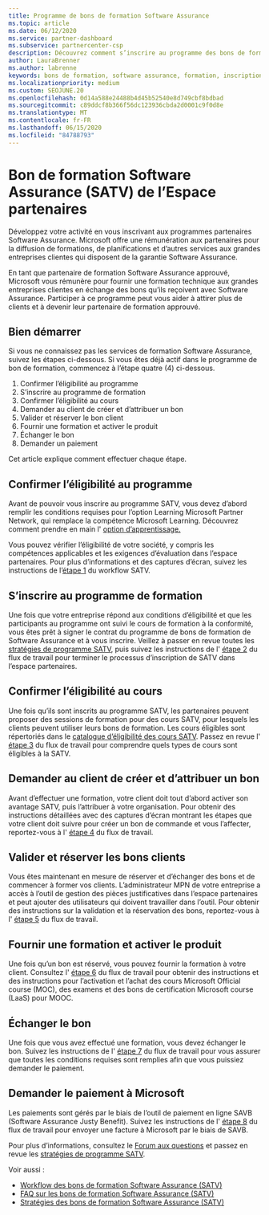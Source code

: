 ```yaml
---
title: Programme de bons de formation Software Assurance
ms.topic: article
ms.date: 06/12/2020
ms.service: partner-dashboard
ms.subservice: partnercenter-csp
description: Découvrez comment s’inscrire au programme des bons de formation Software Assurance pour vous permettre de compenser la formation et la planification aux entreprises.
author: LauraBrenner
ms.author: labrenne
keywords: bons de formation, software assurance, formation, inscription à SATV, SATV
ms.localizationpriority: medium
ms.custom: SEOJUNE.20
ms.openlocfilehash: 0d14a588e24488b4d45b52540e8d749cbf8bdbad
ms.sourcegitcommit: c89ddcf8b366f56dc123936cbda2d0001c9f0d8e
ms.translationtype: MT
ms.contentlocale: fr-FR
ms.lasthandoff: 06/15/2020
ms.locfileid: "84788793"
---
```

# <a name="software-assurance-training-voucher-satv-program-in-partner-center"></a>Bon de formation Software Assurance (SATV) de l’Espace partenaires

Développez votre activité en vous inscrivant aux programmes partenaires Software Assurance. Microsoft offre une rémunération aux partenaires pour la diffusion de formations, de planifications et d’autres services aux grandes entreprises clientes qui disposent de la garantie Software Assurance.

En tant que partenaire de formation Software Assurance approuvé, Microsoft vous rémunère pour fournir une formation technique aux grandes entreprises clientes en échange des bons qu’ils reçoivent avec Software Assurance. Participer à ce programme peut vous aider à attirer plus de clients et à devenir leur partenaire de formation approuvé.

## <a name="get-started"></a>Bien démarrer

Si vous ne connaissez pas les services de formation Software Assurance, suivez les étapes ci-dessous. Si vous êtes déjà actif dans le programme de bon de formation, commencez à l’étape quatre (4) ci-dessous. 

1. Confirmer l’éligibilité au programme
2. S’inscrire au programme de formation
3. Confirmer l’éligibilité au cours
4. Demander au client de créer et d’attribuer un bon
5. Valider et réserver le bon client
6. Fournir une formation et activer le produit
7. Échanger le bon
8. Demander un paiement

Cet article explique comment effectuer chaque étape.

## <a name="confirm-program-eligibility"></a>Confirmer l’éligibilité au programme

Avant de pouvoir vous inscrire au programme SATV, vous devez d’abord remplir les conditions requises pour l’option Learning Microsoft Partner Network, qui remplace la compétence Microsoft Learning. Découvrez comment prendre en main l' [option d’apprentissage.](https://partner.microsoft.com/membership/learning-partners)

Vous pouvez vérifier l’éligibilité de votre société, y compris les compétences applicables et les exigences d’évaluation dans l’espace partenaires. Pour plus d’informations et des captures d’écran, suivez les instructions de l’[étape 1](https://query.prod.cms.rt.microsoft.com/cms/api/am/binary/RE4s3bB) du workflow SATV.

## <a name="enroll-in-the-training-program"></a>S’inscrire au programme de formation

Une fois que votre entreprise répond aux conditions d’éligibilité et que les participants au programme ont suivi le cours de formation à la conformité, vous êtes prêt à signer le contrat du programme de bons de formation de Software Assurance et à vous inscrire. Veillez à passer en revue toutes les [stratégies de programme SATV](https://query.prod.cms.rt.microsoft.com/cms/api/am/binary/RE3koEP), puis suivez les instructions de l' [étape 2](https://query.prod.cms.rt.microsoft.com/cms/api/am/binary/RE4s3bB) du flux de travail pour terminer le processus d’inscription de SATV dans l’espace partenaires.


## <a name="confirm-course-eligibility"></a>Confirmer l’éligibilité au cours
Une fois qu’ils sont inscrits au programme SATV, les partenaires peuvent proposer des sessions de formation pour des cours SATV, pour lesquels les clients peuvent utiliser leurs bons de formation. Les cours éligibles sont répertoriés dans le [catalogue d’éligibilité des cours SATV](https://savl-catalog.microsoft.com/). Passez en revue l' [étape 3](https://query.prod.cms.rt.microsoft.com/cms/api/am/binary/RE4s3bB) du flux de travail pour comprendre quels types de cours sont éligibles à la SATV.

## <a name="have-customer-create-and-assign-voucher"></a>Demander au client de créer et d’attribuer un bon

Avant d’effectuer une formation, votre client doit tout d’abord activer son avantage SATV, puis l’attribuer à votre organisation. Pour obtenir des instructions détaillées avec des captures d’écran montrant les étapes que votre client doit suivre pour créer un bon de commande et vous l’affecter, reportez-vous à l' [étape 4](https://query.prod.cms.rt.microsoft.com/cms/api/am/binary/RE4s3bB) du flux de travail.

## <a name="validate-and-reserve-customer-vouchers"></a>Valider et réserver les bons clients

Vous êtes maintenant en mesure de réserver et d’échanger des bons et de commencer à former vos clients. L’administrateur MPN de votre entreprise a accès à l’outil de gestion des pièces justificatives dans l’espace partenaires et peut ajouter des utilisateurs qui doivent travailler dans l’outil. Pour obtenir des instructions sur la validation et la réservation des bons, reportez-vous à l' [étape 5](https://query.prod.cms.rt.microsoft.com/cms/api/am/binary/RE4s3bB) du flux de travail.

## <a name="deliver-training-and-activate-product"></a>Fournir une formation et activer le produit

Une fois qu’un bon est réservé, vous pouvez fournir la formation à votre client. Consultez l' [étape 6](https://query.prod.cms.rt.microsoft.com/cms/api/am/binary/RE4s3bB) du flux de travail pour obtenir des instructions et des instructions pour l’activation et l’achat des cours Microsoft Official course (MOC), des examens et des bons de certification Microsoft course (LaaS) pour MOOC.

## <a name="redeem-voucher"></a>Échanger le bon

Une fois que vous avez effectué une formation, vous devez échanger le bon. Suivez les instructions de l' [étape 7](https://query.prod.cms.rt.microsoft.com/cms/api/am/binary/RE4s3bB) du flux de travail pour vous assurer que toutes les conditions requises sont remplies afin que vous puissiez demander le paiement. 


## <a name="request-payment-from-microsoft"></a>Demander le paiement à Microsoft

Les paiements sont gérés par le biais de l’outil de paiement en ligne SAVB (Software Assurance Justy Benefit). Suivez les instructions de l' [étape 8](https://query.prod.cms.rt.microsoft.com/cms/api/am/binary/RE4s3bB) du flux de travail pour envoyer une facture à Microsoft par le biais de SAVB. 

Pour plus d’informations, consultez le [Forum aux questions](https://query.prod.cms.rt.microsoft.com/cms/api/am/binary/RE3kz5o) et passez en revue les [stratégies de programme SATV](https://query.prod.cms.rt.microsoft.com/cms/api/am/binary/RE3koEP).

Voir aussi :

- [Workflow des bons de formation Software Assurance (SATV)](https://query.prod.cms.rt.microsoft.com/cms/api/am/binary/RE4s3bB)
- [FAQ sur les bons de formation Software Assurance (SATV)](https://query.prod.cms.rt.microsoft.com/cms/api/am/binary/RE3kz5o)
- [Stratégies des bons de formation Software Assurance (SATV)](https://query.prod.cms.rt.microsoft.com/cms/api/am/binary/RE3koEP)
